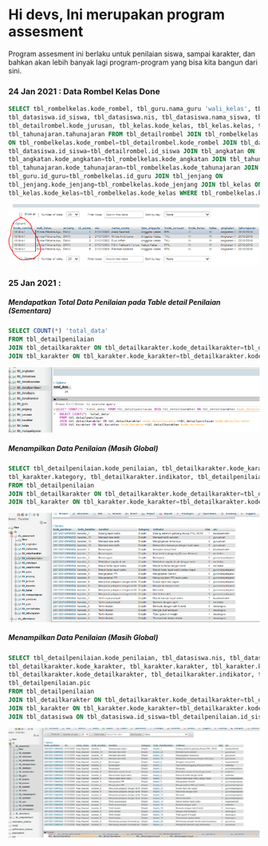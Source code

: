 # Hi devs, Ini merupakan program assesment
Program assesment ini berlaku untuk penilaian siswa, sampai karakter, dan bahkan akan lebih banyak lagi program-program yang bisa kita bangun dari sini.

### 24 Jan 2021 : Data Rombel Kelas Done
```.sql
SELECT tbl_rombelkelas.kode_rombel, tbl_guru.nama_guru 'wali_kelas', tbl_jenjang.jenjang, 
tbl_datasiswa.id_siswa, tbl_datasiswa.nis, tbl_datasiswa.nama_siswa, tbl_detailrombel.tipe_anggota, 
tbl_detailrombel.kode_jurusan, tbl_kelas.kode_kelas, tbl_kelas.kelas, tbl_angkatan.angkatan, 
tbl_tahunajaran.tahunajaran FROM tbl_detailrombel JOIN tbl_rombelkelas 
ON tbl_rombelkelas.kode_rombel=tbl_detailrombel.kode_rombel JOIN tbl_datasiswa ON 
tbl_datasiswa.id_siswa=tbl_detailrombel.id_siswa JOIN tbl_angkatan ON 
tbl_angkatan.kode_angkatan=tbl_rombelkelas.kode_angkatan JOIN tbl_tahunajaran ON 
tbl_tahunajaran.kode_tahunajaran=tbl_rombelkelas.kode_tahunajaran JOIN tbl_guru ON 
tbl_guru.id_guru=tbl_rombelkelas.id_guru JOIN tbl_jenjang ON 
tbl_jenjang.kode_jenjang=tbl_rombelkelas.kode_jenjang JOIN tbl_kelas ON 
tbl_kelas.kode_kelas=tbl_rombelkelas.kode_kelas WHERE tbl_rombelkelas.kode_rombel = '1819-A1'
```

<img src="https://github.com/eljitech/assesment/blob/master/picture/github/1.PNG"/>

### 25 Jan 2021 : 
##### Mendapatkan Total Data Penilaian pada Table detail Penilaian (Sementara)
```.sql
SELECT COUNT(*) 'total_data'
FROM tbl_detailpenilaian
JOIN tbl_detailkarakter ON tbl_detailkarakter.kode_detailkarakter=tbl_detailpenilaian.kode_detailkarakter
JOIN tbl_karakter ON tbl_karakter.kode_karakter=tbl_detailkarakter.kode_karakter
```

<img src="https://github.com/eljitech/assesment/blob/master/picture/github/Screenshot%20from%202021-01-25%2007-22-58.png"/>

##### Menampilkan Data Penilaian (Masih Global)
```.sql
SELECT tbl_detailpenilaian.kode_penilaian, tbl_detailkarakter.kode_karakter, tbl_karakter.karakter, 
tbl_karakter.kategory, tbl_detailkarakter.indikator, tbl_detailpenilaian.nilai, tbl_detailpenilaian.pic
FROM tbl_detailpenilaian
JOIN tbl_detailkarakter ON tbl_detailkarakter.kode_detailkarakter=tbl_detailpenilaian.kode_detailkarakter
JOIN tbl_karakter ON tbl_karakter.kode_karakter=tbl_detailkarakter.kode_karakter
```

<img src="https://github.com/eljitech/assesment/blob/master/picture/github/Screenshot%20from%202021-01-25%2007-24-07.png"/>

##### Menampilkan Data Penilaian (Masih Global)
```.sql
SELECT tbl_detailpenilaian.kode_penilaian, tbl_datasiswa.nis, tbl_datasiswa.nama_siswa, 
tbl_detailkarakter.kode_karakter, tbl_karakter.karakter, tbl_karakter.kategory, 
tbl_detailkarakter.kode_detailkarakter, tbl_detailkarakter.indikator, tbl_detailpenilaian.nilai, 
tbl_detailpenilaian.pic
FROM tbl_detailpenilaian
JOIN tbl_detailkarakter ON tbl_detailkarakter.kode_detailkarakter=tbl_detailpenilaian.kode_detailkarakter
JOIN tbl_karakter ON tbl_karakter.kode_karakter=tbl_detailkarakter.kode_karakter
JOIN tbl_datasiswa ON tbl_datasiswa.id_siswa=tbl_detailpenilaian.id_siswa
```

<img src="https://github.com/eljitech/assesment/blob/master/picture/github/Screenshot%20from%202021-01-25%2007-30-49.png"/>
